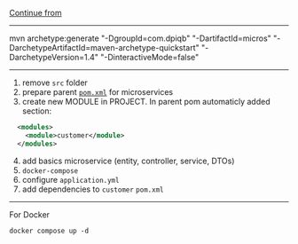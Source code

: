 [Continue from](https://youtu.be/1aWhYEynZQw?t=1638)

---

mvn archetype:generate "-DgroupId=com.dpiqb" "-DartifactId=micros" "-DarchetypeArtifactId=maven-archetype-quickstart" "-DarchetypeVersion=1.4" "-DinteractiveMode=false"

---

1. remove `src` folder
2. prepare parent [`pom.xml`](clear-parent-pom.xml) for microservices
3. create new MODULE in PROJECT. In parent pom automaticly added section:
```xml
  <modules>
    <module>customer</module>
  </modules>
```
4. add basics microservice (entity, controller, service, DTOs)
5. `docker-compose`
6. configure `application.yml`
7. add dependencies to `customer` `pom.xml`
 
---

For Docker
```console
docker compose up -d
```
